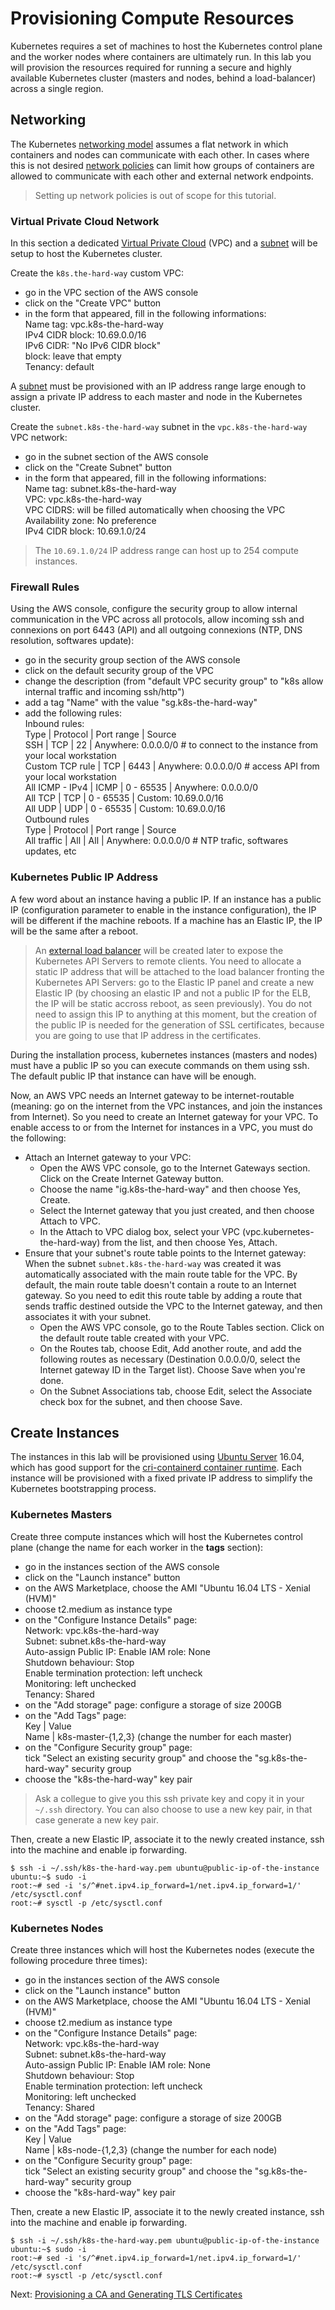 # Provisioning Compute Resources

Kubernetes requires a set of machines to host the Kubernetes control plane and the worker nodes where containers are ultimately run. In this lab you will provision the resources required for running a secure and highly available Kubernetes cluster (masters and nodes, behind a load-balancer) across a single region.

## Networking

The Kubernetes [networking model](https://kubernetes.io/docs/concepts/cluster-administration/networking/#kubernetes-model) assumes a flat network in which containers and nodes can communicate with each other. In cases where this is not desired [network policies](https://kubernetes.io/docs/concepts/services-networking/network-policies/) can limit how groups of containers are allowed to communicate with each other and external network endpoints.

> Setting up network policies is out of scope for this tutorial.

### Virtual Private Cloud Network

In this section a dedicated [Virtual Private Cloud](https://aws.amazon.com/vpc/) (VPC) and a [subnet](https://docs.aws.amazon.com/AmazonVPC/latest/UserGuide/VPC_Subnets.html) will be setup to host the Kubernetes cluster.

Create the `k8s.the-hard-way` custom VPC:
* go in the VPC section of the AWS console
* click on the "Create VPC" button
* in the form that appeared, fill in the following informations:  
  Name tag: vpc.k8s-the-hard-way  
  IPv4 CIDR block: 10.69.0.0/16  
  IPv6 CIDR: "No IPv6 CIDR block"  
  block: leave that empty  
  Tenancy: default  

A [subnet](https://docs.aws.amazon.com/AmazonVPC/latest/UserGuide/VPC_Subnets.html) must be provisioned with an IP address range large enough to assign a private IP address to each master and node in the Kubernetes cluster.

Create the `subnet.k8s-the-hard-way` subnet in the `vpc.k8s-the-hard-way` VPC network:
* go in the subnet section of the AWS console
* click on the "Create Subnet" button
* in the form that appeared, fill in the following informations:  
  Name tag: subnet.k8s-the-hard-way  
  VPC: vpc.k8s-the-hard-way  
  VPC CIDRS: will be filled automatically when choosing the VPC  
  Availability zone: No preference  
  IPv4 CIDR block: 10.69.1.0/24

> The `10.69.1.0/24` IP address range can host up to 254 compute instances.

### Firewall Rules

Using the AWS console, configure the security group to allow internal communication in the VPC across all protocols, allow incoming ssh and connexions on port 6443 (API) and all outgoing connexions (NTP, DNS resolution, softwares update):

* go in the security group section of the AWS console
* click on the default security group of the VPC
* change the description (from "default VPC security group" to "k8s allow internal traffic and incoming ssh/http")
* add a tag "Name" with the value "sg.k8s-the-hard-way"
* add the following rules:  
Inbound rules:  
  Type            | Protocol | Port range | Source  
  SSH             |   TCP    |    22      | Anywhere: 0.0.0.0/0   # to connect to the instance from your local workstation  
  Custom TCP rule |   TCP    |   6443     | Anywhere: 0.0.0.0/0   # access API from your local workstation  
  All ICMP - IPv4 |  ICMP    | 0 - 65535  | Anywhere: 0.0.0.0/0   
  All TCP         |   TCP    | 0 - 65535  | Custom: 10.69.0.0/16  
  All UDP         |   UDP    | 0 - 65535  | Custom: 10.69.0.0/16  
Outbound rules  
  Type          | Protocol | Port range | Source  
  All traffic     |   All    |    All     | Anywhere: 0.0.0.0/0   # NTP trafic, softwares updates, etc  

### Kubernetes Public IP Address

A few word about an instance having a public IP.
If an instance has a public IP (configuration parameter to enable in the instance configuration), the IP will be different if the machine reboots. If a machine has an Elastic IP, the IP will be the same after a reboot.

> An [external load balancer](https://aws.amazon.com/elasticloadbalancing/) will be created later to expose the Kubernetes API Servers to remote clients. You need to allocate a static IP address that will be attached to the load balancer fronting the Kubernetes API Servers: go to the Elastic IP panel and create a new Elastic IP (by choosing an elastic IP and not a public IP for the ELB, the IP will be static accross reboot, as seen previously). You do not need to assign this IP to anything at this moment, but the creation of the public IP is needed for the generation of SSL certificates, because you are going to use that IP address in the certificates.

During the installation process, kubernetes instances (masters and nodes) must have a public IP so you can execute commands on them using ssh. The default public IP that instance can have will be enough.

Now, an AWS VPC needs an Internet gateway to be internet-routable (meaning: go on the internet from the VPC instances, and join the instances from Internet). So you need to create an Internet gateway for your VPC. To enable access to or from the Internet for instances in a VPC, you must do the following:

* Attach an Internet gateway to your VPC:
  * Open the AWS VPC console, go to the Internet Gateways section. Click on the Create Internet Gateway button.
  * Choose the name "ig.k8s-the-hard-way" and then choose Yes, Create.
  * Select the Internet gateway that you just created, and then choose Attach to VPC.
  * In the Attach to VPC dialog box, select your VPC (vpc.kubernetes-the-hard-way) from the list, and then choose Yes, Attach.
* Ensure that your subnet's route table points to the Internet gateway:
  When the subnet `subnet.k8s-the-hard-way` was created it was automatically associated with the main route table for the VPC. By default, the main route table doesn't contain a route to an Internet gateway. So you need to edit this route table by adding a route that sends traffic destined outside the VPC to the Internet gateway, and then associates it with your subnet.
  * Open the AWS VPC console, go to the Route Tables section. Click on the default route table created with your VPC.
  * On the Routes tab, choose Edit, Add another route, and add the following routes as necessary (Destination 0.0.0.0/0, select the Internet gateway ID in the Target list). Choose Save when you're done.
  * On the Subnet Associations tab, choose Edit, select the Associate check box for the subnet, and then choose Save.

## Create Instances

The instances in this lab will be provisioned using [Ubuntu Server](https://www.ubuntu.com/server) 16.04, which has good support for the [cri-containerd container runtime](https://github.com/containerd/cri-containerd). Each instance will be provisioned with a fixed private IP address to simplify the Kubernetes bootstrapping process.

### Kubernetes Masters

Create three compute instances which will host the Kubernetes control plane (change the name for each worker in the **tags** section):
* go in the instances section of the AWS console
* click on the "Launch instance" button
* on the AWS Marketplace, choose the AMI "Ubuntu 16.04 LTS - Xenial (HVM)"
* choose t2.medium as instance type
* on the "Configure Instance Details" page:  
  Network: vpc.k8s-the-hard-way  
  Subnet: subnet.k8s-the-hard-way  
  Auto-assign Public IP: Enable
  IAM role: None  
  Shutdown behaviour: Stop  
  Enable termination protection: left uncheck  
  Monitoring: left unchecked  
  Tenancy: Shared
* on the "Add storage" page: configure a storage of size 200GB
* on the "Add Tags" page:  
    Key        | Value  
    Name       | k8s-master-{1,2,3} (change the number for each master)
* on the "Configure Security group" page:  
  tick "Select an existing security group" and choose the "sg.k8s-the-hard-way" security group
* choose the "k8s-the-hard-way" key pair

> Ask a collegue to give you this ssh private key and copy it in your `~/.ssh` directory. You can also choose to use a new key pair, in that case generate a new key pair.

Then, create a new Elastic IP, associate it to the newly created instance, ssh into the machine and enable ip forwarding.
```
$ ssh -i ~/.ssh/k8s-the-hard-way.pem ubuntu@public-ip-of-the-instance
ubuntu:~$ sudo -i
root:~# sed -i 's/^#net.ipv4.ip_forward=1/net.ipv4.ip_forward=1/' /etc/sysctl.conf
root:~# sysctl -p /etc/sysctl.conf
```

### Kubernetes Nodes

Create three instances which will host the Kubernetes nodes (execute the following procedure three times):

* go in the instances section of the AWS console
* click on the "Launch instance" button
* on the AWS Marketplace, choose the AMI "Ubuntu 16.04 LTS - Xenial (HVM)"
* choose t2.medium as instance type
* on the "Configure Instance Details" page:  
  Network: vpc.k8s-the-hard-way  
  Subnet: subnet.k8s-the-hard-way  
  Auto-assign Public IP: Enable
  IAM role: None  
  Shutdown behaviour: Stop  
  Enable termination protection: left uncheck  
  Monitoring: left unchecked  
  Tenancy: Shared
* on the "Add storage" page: configure a storage of size 200GB
* on the "Add Tags" page:  
    Key      | Value  
    Name     | k8s-node-{1,2,3} (change the number for each node)
* on the "Configure Security group" page:  
  tick "Select an existing security group" and choose the "sg.k8s-the-hard-way" security group
* choose the "k8s-hard-way" key pair

Then, create a new Elastic IP, associate it to the newly created instance, ssh into the machine and enable ip forwarding.
```
$ ssh -i ~/.ssh/k8s-the-hard-way.pem ubuntu@public-ip-of-the-instance
ubuntu:~$ sudo -i
root:~# sed -i 's/^#net.ipv4.ip_forward=1/net.ipv4.ip_forward=1/' /etc/sysctl.conf
root:~# sysctl -p /etc/sysctl.conf
```

Next: [Provisioning a CA and Generating TLS Certificates](04-certificate-authority.md)
